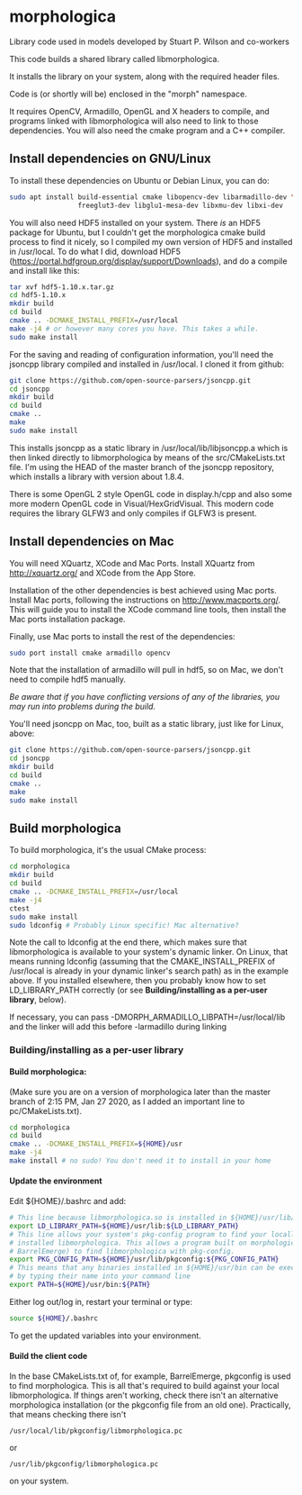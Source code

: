 # morphologica

Library code used in models developed by Stuart P. Wilson and co-workers

This code builds a shared library called libmorphologica.

It installs the library on your system, along with the required header
files.

Code is (or shortly will be) enclosed in the "morph" namespace.

It requires OpenCV, Armadillo, OpenGL and X headers to compile, and
programs linked with libmorphologica will also need to link to those
dependencies. You will also need the cmake program and a C++ compiler.

## Install dependencies on GNU/Linux

To install these dependencies on Ubuntu or Debian Linux, you can do:

```sh
sudo apt install build-essential cmake libopencv-dev libarmadillo-dev \
                 freeglut3-dev libglu1-mesa-dev libxmu-dev libxi-dev
```

You will also need HDF5 installed on your system. There _is_ an HDF5 package for Ubuntu, but I couldn't get the morphologica cmake build process to find it nicely, so I compiled my own version of HDF5 and installed in /usr/local. To do what I did, download HDF5 (https://portal.hdfgroup.org/display/support/Downloads), and do a compile and install like this:

```sh
tar xvf hdf5-1.10.x.tar.gz
cd hdf5-1.10.x
mkdir build
cd build
cmake .. -DCMAKE_INSTALL_PREFIX=/usr/local
make -j4 # or however many cores you have. This takes a while.
sudo make install
```

For the saving and reading of configuration information, you'll need
the jsoncpp library compiled and installed in /usr/local. I cloned it
from github:

```sh
git clone https://github.com/open-source-parsers/jsoncpp.git
cd jsoncpp
mkdir build
cd build
cmake ..
make
sudo make install
```

This installs jsoncpp as a static library in
/usr/local/lib/libjsoncpp.a which is then linked directly to
libmorphologica by means of the src/CMakeLists.txt file. I'm using the
HEAD of the master branch of the jsoncpp repository, which installs a
library with version about 1.8.4.

There is some OpenGL 2 style OpenGL code in display.h/cpp and also
some more modern OpenGL code in Visual/HexGridVisual. This modern code
requires the library GLFW3 and only compiles if GLFW3 is present.

## Install dependencies on Mac

You will need XQuartz, XCode and Mac Ports. Install XQuartz from http://xquartz.org/ and XCode from the App Store.

Installation of the other dependencies is best achieved using Mac ports. Install Mac ports, following the instructions on http://www.macports.org/. This will guide you to install the XCode command line tools, then install the Mac ports installation package.

Finally, use Mac ports to install the rest of the dependencies:

```sh
sudo port install cmake armadillo opencv
```

Note that the installation of armadillo will pull in hdf5, so on Mac, we don't need to compile hdf5 manually.

*Be aware that if you have conflicting versions of any of the
 libraries, you may run into problems during the build.*

You'll need jsoncpp on Mac, too, built as a static library, just like for Linux, above:

```sh
git clone https://github.com/open-source-parsers/jsoncpp.git
cd jsoncpp
mkdir build
cd build
cmake ..
make
sudo make install
```

## Build morphologica

To build morphologica, it's the usual CMake process:

```sh
cd morphologica
mkdir build
cd build
cmake .. -DCMAKE_INSTALL_PREFIX=/usr/local
make -j4
ctest
sudo make install
sudo ldconfig # Probably Linux specific! Mac alternative?
```

Note the call to ldconfig at the end there, which makes sure that
libmorphologica is available to your system's dynamic linker. On
Linux, that means running ldconfig (assuming that the
CMAKE_INSTALL_PREFIX of /usr/local is already in your dynamic
linker's search path) as in the example above. If you installed
elsewhere, then you probably know how to set LD_LIBRARY_PATH
correctly (or see **Building/installing as a per-user library**, below).

If necessary, you can pass
-DMORPH_ARMADILLO_LIBPATH=/usr/local/lib and the linker will add this
before -larmadillo during linking

### Building/installing as a per-user library

#### Build morphologica:

(Make sure you are on a version of morphologica later than the master
branch of 2:15 PM, Jan 27 2020, as I added an important line to
pc/CMakeLists.txt).

```bash
cd morphologica
cd build
cmake .. -DCMAKE_INSTALL_PREFIX=${HOME}/usr
make -j4
make install # no sudo! You don't need it to install in your home
```

#### Update the environment

Edit ${HOME}/.bashrc and add:

```bash
# This line because libmorphologica.so is installed in ${HOME}/usr/lib/
export LD_LIBRARY_PATH=${HOME}/usr/lib:${LD_LIBRARY_PATH}
# This line allows your system's pkg-config program to find your locally
# installed libmorphologica. This allows a program built on morphologica (like
# BarrelEmerge) to find libmorphologica with pkg-config.
export PKG_CONFIG_PATH=${HOME}/usr/lib/pkgconfig:${PKG_CONFIG_PATH}
# This means that any binaries installed in ${HOME}/usr/bin can be executed
# by typing their name into your command line
export PATH=${HOME}/usr/bin:${PATH}
```

Either log out/log in, restart your terminal or type:

```bash
source ${HOME}/.bashrc
```

To get the updated variables into your environment.

#### Build the client code

In the base CMakeLists.txt of, for example, BarrelEmerge, pkgconfig is
used to find morphologica. This is all that's required to build
against your local libmorphologica. If things aren't working, check
there isn't an alternative morphologica installation (or the pkgconfig
file from an old one). Practically, that means checking there isn't
```
/usr/local/lib/pkgconfig/libmorphologica.pc
```
or
```
/usr/lib/pkgconfig/libmorphologica.pc
```
on your system.
